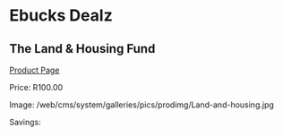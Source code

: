 
# Ebucks Dealz
## The Land & Housing Fund
[Product Page](https://www.ebucks.com/web/shop/productSelected.do?prodId=1133134101&catId=365579701)

Price: R100.00

Image: /web/cms/system/galleries/pics/prodimg/Land-and-housing.jpg

Savings: 


	